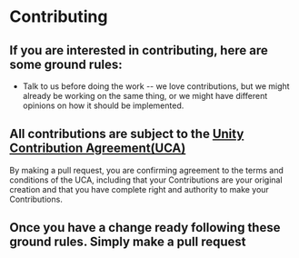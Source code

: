 # Contributing

## If you are interested in contributing, here are some ground rules:
* Talk to us before doing the work -- we love contributions, but we might already be working on the same thing, or we might have different opinions on how it should be implemented.

## All contributions are subject to the [Unity Contribution Agreement(UCA)](https://unity3d.com/legal/licenses/Unity_Contribution_Agreement)
By making a pull request, you are confirming agreement to the terms and conditions of the UCA, including that your Contributions are your original creation and that you have complete right and authority to make your Contributions.

## Once you have a change ready following these ground rules. Simply make a pull request
